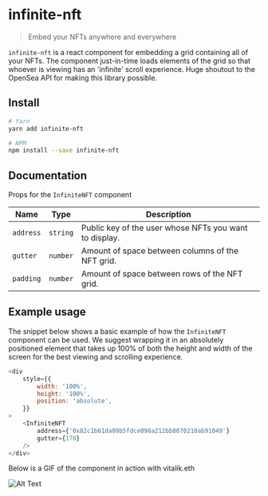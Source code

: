 # infinite-nft

> Embed your NFTs anywhere and everywhere

`infinite-nft` is a react component for embedding a grid containing all of your NFTs. The component just-in-time loads elements of the grid so that
whoever is viewing has an 'infinite' scroll experience. Huge shoutout to the OpenSea API for making this library possible.

## Install

```bash
# Yarn
yarn add infinite-nft

# NPM
npm install --save infinite-nft
```

## Documentation

Props for the `InfiniteNFT` component

| Name      | Type     | Description                                            |
| --------- | -------- | ------------------------------------------------------ |
| `address` | `string` | Public key of the user whose NFTs you want to display. |
| `gutter`  | `number` | Amount of space between columns of the NFT grid.       |
| `padding` | `number` | Amount of space between rows of the NFT grid.          |

## Example usage

The snippet below shows a basic example of how the `InfiniteNFT` component can be used. We suggest wrapping it in an absolutely positioned element that
takes up 100% of both the height and width of the screen for the best viewing and scrolling experience.

```js
<div
    style={{
        width: '100%',
        height: '100%',
        position: 'absolute',
    }}
>
    <InfiniteNFT
        address={'0x82c1b61da09b5fdce098a212bb8070210ab91049'}
        gutter={170}
    />
</div>
```

Below is a GIF of the component in action with vitalik.eth

![Alt Text](https://media.giphy.com/media/aAoOyNujxH91mDd6cY/giphy.gif)
